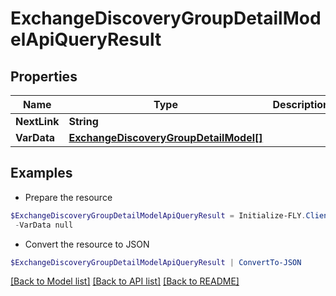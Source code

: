 # ExchangeDiscoveryGroupDetailModelApiQueryResult
## Properties

Name | Type | Description | Notes
------------ | ------------- | ------------- | -------------
**NextLink** | **String** |  | [optional] 
**VarData** | [**ExchangeDiscoveryGroupDetailModel[]**](ExchangeDiscoveryGroupDetailModel.md) |  | [optional] 

## Examples

- Prepare the resource
```powershell
$ExchangeDiscoveryGroupDetailModelApiQueryResult = Initialize-FLY.ClientExchangeDiscoveryGroupDetailModelApiQueryResult  -NextLink null `
 -VarData null
```

- Convert the resource to JSON
```powershell
$ExchangeDiscoveryGroupDetailModelApiQueryResult | ConvertTo-JSON
```

[[Back to Model list]](../README.md#documentation-for-models) [[Back to API list]](../README.md#documentation-for-api-endpoints) [[Back to README]](../README.md)


